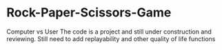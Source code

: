 # Rock-Paper-Scissors-Game
Computer vs User
The code is a project and still under construction and reviewing. Still need to add replayability and other quality of life functions
